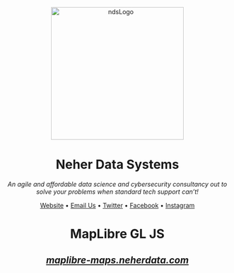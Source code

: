 <!DOCTYPE html>
<html lang="en-US">

<head>
  <meta charset="utf-8">

  <link rel="stylesheet"
    href="https://cdn.jsdelivr.net/gh/Microsoft/vscode/extensions/markdown-language-features/media/markdown.css">
  <link rel="stylesheet"
    href="https://cdn.jsdelivr.net/gh/Microsoft/vscode/extensions/markdown-language-features/media/highlight.css">
 

</head>

<body class="vscode-body vscode-light">
  <p align="center">
    <img alt="ndsLogo" width="300" height="300" src="https://github.com/neherdata.png">
  </p>
  <h1 align="center">Neher Data Systems</h1>
  <p align="center"><i>An agile and affordable data science and cybersecurity consultancy out to solve your problems when standard tech
    support can’t!</i></p>
  </p>
  <p align="center"><a href="http://www.neherdata.com">Website</a> • <a
        href="mailto:tyler@neherdata.com?cc=joe@neherdata.com&amp;subject=Contact%20Us%20-%20Found%20on%20GitHub">Email
        Us</a> • <a href="https://twitter.com/neherdata">Twitter</a> • <a
        href="https://www.facebook.com/neherdata">Facebook</a> • <a href="https://instagram.com/neherdata">Instagram</a>
    </p>


<h1 align="center">MapLibre GL JS</h1>
<h2 align="center"><i><a href="https://maplibre-maps.neherdata.com">maplibre-maps.neherdata.com</a></i></h2>

